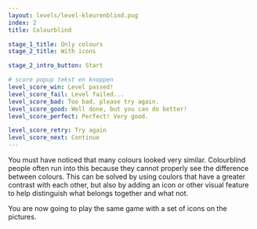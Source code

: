 ```yaml
---
layout: levels/level-kleurenblind.pug
index: 2
title: Colourblind

stage_1_title: Only colours
stage_2_title: With icons

stage_2_intro_button: Start

# score popup tekst en knoppen
level_score_win: Level passed!
level_score_fail: Level failed...
level_score_bad: Too bad, please try again.
level_score_good: Well done, but you can do better!
level_score_perfect: Perfect! Very good.

level_score_retry: Try again
level_score_next: Continue
---
```


You must have noticed that many colours looked very similar. Colourblind people often run into this because they cannot properly see the difference between colours. This can be solved by using coulors that have a greater contrast with each other, but also by adding an icon or other visual feature to help distinguish what belongs together and what not.

You are now going to play the same game with a set of icons on the pictures. 